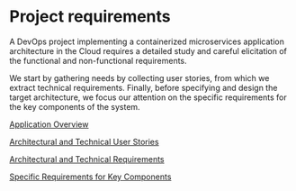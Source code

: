 # Project requirements


A DevOps project implementing a containerized microservices application architecture in the Cloud requires a detailed study and careful elicitation of the functional and non-functional requirements.

We start by gathering needs by collecting user stories, from which we extract technical requirements. Finally, before specifying and design the target architecture, we focus our attention on the specific requirements for the key components of the system.

[Application Overview](app_overview.md)

[Architectural and Technical User Stories](user_stories.md)

[Architectural and Technical Requirements](tech_requirements.md)

[Specific Requirements for Key Components](key_componenents.md)
